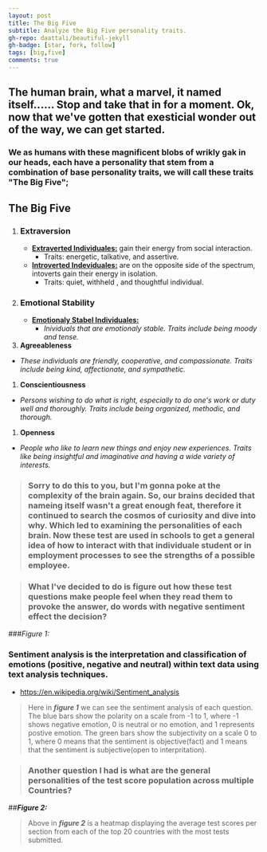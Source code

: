 ```yaml
---
layout: post
title: The Big Five
subtitle: Analyze the Big Five personality traits.
gh-repo: daattali/beautiful-jekyll
gh-badge: [star, fork, follow]
tags: [big,five]
comments: true
---
```

## The human brain, what a marvel, it named itself...... Stop and take that in for a moment. Ok, now that we've gotten that exesticial wonder out of the way, we can get started.


### We as humans with these magnificent blobs of wrikly gak in our heads, each have a personality that stem from a combination of base personality traits, we will call these traits "The Big Five";
## **The Big Five**
1. ### **Extraversion**
    - <ins>**Extraverted Individuales:**</ins> gain their energy from social interaction.
        - Traits: energetic, talkative, and assertive.
    - <ins>**Introverted Indeviduales:**</ins> are on the opposite side of the spectrum, intoverts gain their energy in isolation.
        - Traits: quiet, withheld , and thoughtful individual.
1. ### **Emotional Stability**
    - <ins>**Emotionaly Stabel Individuales:**</ins> 
         - *Inividuals that are emotionaly stable. Traits include being moody and tense.*
1. **Agreeableness**
  - *These individuals are friendly, cooperative, and compassionate. Traits include being kind, affectionate, and sympathetic.*

1. **Conscientiousness**
  - *Persons wishing to do what is right, especially to do one's work or duty well and thoroughly. Traits include being organized, methodic, and thorough.*

1. **Openness**
  - *People who like to learn new things and enjoy new experiences. Traits like being insightful and imaginative and having a wide variety of interests.*

>### Sorry to do this to you, but I'm gonna poke at the complexity of the brain again. So, our brains decided that nameing itself wasn't a great enough feat, therefore it continued to search the cosmos of curiosity and dive into why. Which led to examining the personalities of each brain. Now these test are used in schools to get a general idea of how to interact with that individuale student or in employment processes to see the strengths of a possible employee.

> ### What I've decided to do is figure out how these test questions make people feel when they read them to provoke the answer, do words with negative sentiment effect the decision?

###*Figure 1:*

### Sentiment analysis is the interpretation and classification of emotions (positive, negative and neutral) within text data using text analysis techniques.

- https://en.wikipedia.org/wiki/Sentiment_analysis

>Here in ***figure 1*** we can see the sentiment analysis of each question. The blue bars show the polarity on a scale from -1 to 1, where -1 shows negative emotion, 0 is neutral or no emotion, and  1 represents postive emotion. The green bars show the subjectivity on a scale 0 to 1, where 0 means that the sentiment is objective(fact) and 1 means that the sentiment is subjective(open to interpritation). 

> ### Another question I had is what are the general personalities of the test score population across multiple Countries?

##***Figure 2:***

>Above in ***figure 2*** is a heatmap displaying the average test scores per section from each of the top 20 countries with the most tests submitted. 

